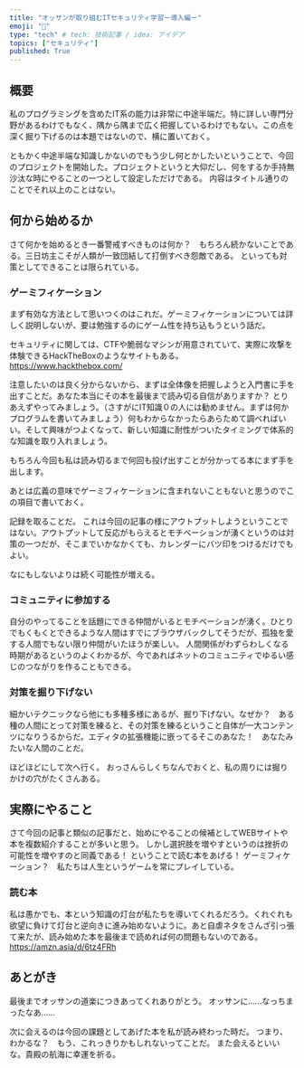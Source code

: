 ```yaml
---
title: "オッサンが取り組むITセキュリティ学習ー導入編ー"
emoji: "🎉"
type: "tech" # tech: 技術記事 / idea: アイデア
topics: ["セキュリティ"]
published: True
---
```

## 概要

私のプログラミングを含めたIT系の能力は非常に中途半端だ。特に詳しい専門分野があるわけでもなく、隅から隅まで広く把握しているわけでもない。この点を深く掘り下げるのは本題ではないので、横に置いておく。

ともかく中途半端な知識しかないのでもう少し何とかしたいということで、今回のプロジェクトを開始した。プロジェクトというと大仰だし、何をするか手持無沙汰な時にやることの一つとして設定しただけである。
内容はタイトル通りのことでそれ以上のことはない。

## 何から始めるか

さて何かを始めるとき一番警戒すべきものは何か？　もちろん続かないことである。三日坊主こそが人類が一致団結して打倒すべき怨敵である。
といっても対策としてできることは限られている。

### ゲーミフィケーション

まず有効な方法として思いつくのはこれだ。ゲーミフィケーションについては詳しく説明しないが、要は勉強するのにゲーム性を持ち込もうという話だ。

セキュリティに関しては、CTFや脆弱なマシンが用意されていて、実際に攻撃を体験できるHackTheBoxのようなサイトもある。
<https://www.hackthebox.com/>

注意したいのは良く分からないから、まずは全体像を把握しようと入門書に手を出すことだ。あなた本当にその本を最後まで読み切る自信がありますか？
とりあえずやってみましょう。（さすがにIT知識０の人には勧めません。まずは何かプログラムを書いてみましょう）何もわからなかったらあらためて調べればいい。そして興味がつよくなって、新しい知識に耐性がついたタイミングで体系的な知識を取り入れましょう。

もちろん今回も私は読み切るまで何回も投げ出すことが分かってる本にまず手を出します。

あとは広義の意味でゲーミフィケーションに含まれないこともないと思うのでこの項目で書いておく。

記録を取ることだ。
これは今回の記事の様にアウトプットしようということではない。アウトプットして反応がもらえるとモチベーションが湧くというのは対策の一つだが、そこまでいかなかくても、カレンダーにバツ印をつけるだけでもよい。

なにもしないよりは続く可能性が増える。

### コミュニティに参加する

自分のやってることを話題にできる仲間がいるとモチベーションが湧く。ひとりでもくもくとできるような人間はすでにブラウザバックしてそうだが、孤独を愛する人間でもない限り仲間がいたほうが楽しい。
人間関係がわずらわしくなる時期があるというのよくわかるが、今であればネットのコミュニティでゆるい感じのつながりを作ることもできる。

### 対策を掘り下げない

細かいテクニックなら他にも多種多様にあるが、掘り下げない。なぜか？　ある種の人間にとって対策を練ると、その対策を練るということ自体が一大コンテンツになりうるからだ。エディタの拡張機能に嵌ってるそこのあなた！　あなたみたいな人間のことだ。

ほどほどにして次へ行く。
おっさんらしくちなんでおくと、私の周りには掘りかけの穴がたくさんある。

## 実際にやること

さて今回の記事と類似の記事だと、始めにやることの候補としてWEBサイトや本を複数紹介することが多いと思う。
しかし選択肢を増やすというのは挫折の可能性を増やすのと同義である！
ということで読む本をあげる！
ゲーミフィケーション？　私たちは人生というゲームを常にプレイしている。

### 読む本

私は愚かでも、本という知識の灯台が私たちを導いてくれるだろう。くれぐれも欲望に負けて灯台と逆向きに進み始めないように。あと自虐ネタをさんざ引っ張て来たが、読み始めた本を最後まで読めれば何の問題もないのである。
<https://amzn.asia/d/6tz4FRh>

## あとがき

最後までオッサンの道楽につきあってくれありがとう。
オッサンに……なっちまったなあ……

次に会えるのは今回の課題としてあげた本を私が読み終わった時だ。
つまり、わかるな？　もう、これっきりかもしれないってことだ。
また会えるといいな。貴殿の航海に幸運を祈る。
